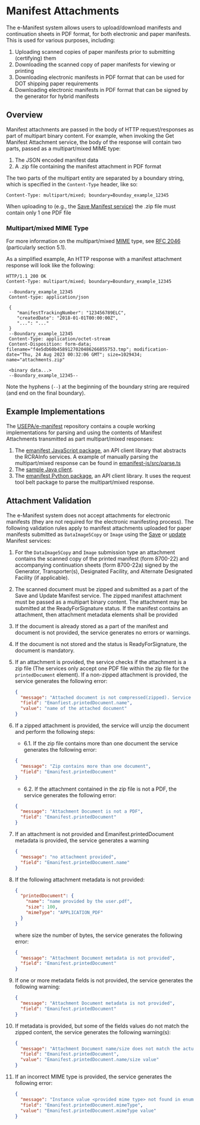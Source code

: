 # Manifest Attachments

The e-Manifest system allows users to upload/download manifests and continuation sheets in PDF format, for both
electronic and paper manifests. This is used for various purposes, including:

1. Uploading scanned copies of paper manifests prior to submitting (certifying) them
2. Downloading the scanned copy of paper manifests for viewing or printing
3. Downloading electronic manifests in PDF format that can be used for DOT shipping paper requirements
4. Downloading electronic manifests in PDF format that can be signed by the generator for hybrid manifests

## Overview

Manifest attachments are passed in the body of HTTP request/responses as part of multipart binary content. For example,
when invoking the Get Manifest Attachment service, the body of the response will contain two parts, passed as a
multipart/mixed MIME type:

1. The JSON encoded manifest data
2. A .zip file containing the manifest attachment in PDF format

The two parts of the multipart entity are separated by a boundary string, which is specified in the `Content-Type`
header, like so:

```
Content-Type: multipart/mixed; boundary=Bounday_example_12345
```

When uploading to (e.g., the [Save Manifest service](./save.md)) the .zip file must contain only 1 one PDF file

### Multipart/mixed MIME Type

For more information on the
multipart/mixed [MIME](https://developer.mozilla.org/en-US/docs/Web/HTTP/Basics_of_HTTP/MIME_types) type,
see [RFC 2046](https://tools.ietf.org/html/rfc2046) (particularly section 5.1).

As a simplified example, An HTTP response with a manifest attachment response will look like the following:

```http
HTTP/1.1 200 OK
Content-Type: multipart/mixed; boundary=Boundary_example_12345

 --Boundary_example_12345
 Content-type: application/json

 {
    "manifestTrackingNumber": "123456789ELC",
    "createdDate": "2018-01-01T00:00:00Z",
    "...": "..."
 }
 --Boundary_example_12345
 Content-Type: application/octet-stream
 Content-Disposition: form-data; filename="f4e5db60b4589127020486266855753.tmp"; modification-date="Thu, 24 Aug 2023 00:32:06 GMT"; size=1029434; name="attachments.zip"

 <binary data...>
 --Boundary_example_12345--
```

Note the hyphens (`--`) at the beginning of the boundary string are required (and end on the final boundary).

## Example Implementations

The [USEPA/e-manifest]() repository contains a couple working implementations for parsing and using the contents of
Manifest Attachments transmitted as part multipart/mixed responses:

1. The [emanifest JavaScript package](https://github.com/USEPA/e-manifest/tree/master/emanifest-js), an API client
   library that abstracts the RCRAInfo services. A example of manually parsing the multipart/mixed response can be found
   in [emanifest-js/src/parse.ts](https://github.com/USEPA/e-manifest/blob/master/emanifest-js/src/parse.ts)
2. The [sample Java client](https://github.com/USEPA/e-manifest/tree/master/Services-Information/sample-client).
3. The [emanifest Python package](https://github.com/USEPA/e-manifest/tree/master/emanifest-py), an API client library.
   It uses the request tool belt package to parse the multipart/mixed response.

## Attachment Validation

The e-Manifest system does not accept attachments for electronic manifests (they are not required for the electronic
manifesting process). The following validation rules apply to manifest attachments uploaded for paper manifests
submitted as `DataImage5Copy` or `Image` using the [Save](./save.md) or [update](./update.md) Manifest services:

1. For the `DataImage5Copy` and `Image` submission type an attachment contains the scanned copy of the printed
   manifest (form 8700-22) and accompanying continuation sheets (form 8700-22a) signed by the Generator, Transporter(s),
   Designated Facility, and Alternate Designated Facility (if applicable).
2. The scanned document must be zipped and submitted as a part of the Save and Update Manifest service. The zipped
   manifest attachment must be passed as a multipart binary content. The attachment may be submitted at the
   ReadyForSignature status. If the manifest contains an attachment, then attachment metadata elements shall be provided
3. If the document is already stored as a part of the manifest and document is not provided, the service generates no
   errors or warnings.
4. If the document is not stored and the status is ReadyForSignature, the document is mandatory.
5. If an attachment is provided, the service checks if the attachment is a zip file (The services only accept one PDF
   file within the zip file for the `printedDocument` element). If a non-zipped attachment is provided, the service
   generates the following error:
   ```json
   {
     "message": "Attached document is not compressed(zipped). Service accepts compressed (zip) attachments only",
     "field": "Emanfiest.printedDocument.name",
     "value": "name of the attached document"
   }
   ```
6. If a zipped attachment is provided, the service will unzip the document and perform the following steps:

   - 6.1. If the zip file contains more than one document the service generates the following error:

   ```json
   {
     "message": "Zip contains more than one document",
     "field": "Emanifest.printedDocument"
   }
   ```

   - 6.2. If the attachment contained in the zip file is not a PDF, the service generates the following error:

   ```json
   {
     "message": "Attachment Document is not a PDF",
     "field": "Emanifest.printedDocument"
   }
   ```

7. If an attachment is not provided and Emanifest.printedDocument metadata is provided, the service generates a warning
   ```json
   {
     "message": "no attachment provided",
     "field": "Emanifest.printedDocument.name"
   }
   ```
8. If the following attachment metadata is not provided:

   ```json
   {
     "printedDocument": {
       "name": "name provided by the user.pdf",
       "size": 100,
       "mimeType": "APPLICATION_PDF"
     }
   }
   ```

   where size the number of bytes, the service generates the following error:

   ```json
   {
     "message": "Attachment Document metadata is not provided",
     "field": "Emanifest.printedDocument"
   }
   ```

9. If one or more metadata fields is not provided, the service generates the following warning:

   ```json
   {
     "message": "Attachment Document metadata is not provided",
     "field": "Emanifest.printedDocument"
   }
   ```

10. If metadata is provided, but some of the fields values do not match the zipped content, the service generates the
    following warning(s):

    ```json
    {
      "message": "Attachment Document name/size does not match the actual file name/size",
      "field": "Emanifest.printedDocument",
      "value": "Emanifest.printedDocument.name/size value"
    }
    ```

11. If an incorrect MIME type is provided, the service generates the following error:

    ```json
    {
      "message": "Instance value <provided mime type> not found in enum (possible values: [APPLICATION_PDF, TEXT_HTML])",
      "field": "Emanifest.printedDocument.mimeType",
      "value": "Emanifest.printedDocument.mimeType value"
    }
    ```

